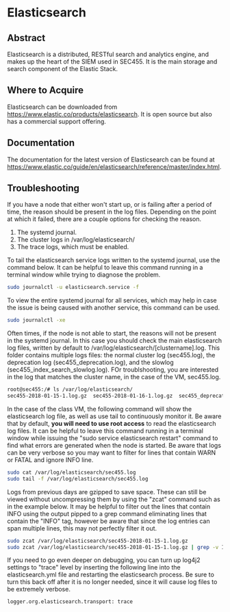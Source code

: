Elasticsearch
========
Abstract
---------
Elasticsearch is a distributed, RESTful search and analytics engine, and makes up the heart of the SIEM used in SEC455. It is the main storage and search component of the Elastic Stack.

Where to Acquire
---------
Elasticsearch can be downloaded from https://www.elastic.co/products/elasticsearch. It is open source but also has a commercial support offering.

Documentation
---------
The documentation for the latest version of Elasticsearch can be found at https://www.elastic.co/guide/en/elasticsearch/reference/master/index.html.

Troubleshooting
---------
If you have a node that either won't start up, or is failing after a period of time, the reason should be present in the log files. Depending on the point at which it failed, there are a couple options for checking the reason.

1. The systemd journal.
2. The cluster logs in /var/log/elasticsearch/
3. The trace logs, which must be enabled.

To tail the elasticsearch service logs written to the systemd journal, use the command below. It can be helpful to leave this command running in a terminal window while trying to diagnose the problem.

```bash
sudo journalctl -u elasticsearch.service -f
```

To view the entire systemd journal for all services, which may help in case the issue is being caused with another service, this command can be used.

```bash
sudo journalctl -xe
```

Often times, if the node is not able to start, the reasons will not be present in the systemd journal. In this case you should check the main elasticsearch log files, written by default to /var/log/elasticsearch/[clustername].log. This folder contains multiple logs files: the normal cluster log (sec455.log), the deprecation log (sec455_deprecation.log), and the slowlog (sec455_index_search_slowlog.log). FOr troublshooting, you are interested in the log that matches the cluster name, in the case of the VM, sec455.log.

```bash
root@sec455:/# ls /var/log/elasticsearch/
sec455-2018-01-15-1.log.gz  sec455-2018-01-16-1.log.gz  sec455_deprecation.log  sec455_index_indexing_slowlog.log  sec455_index_search_slowlog.log  sec455.log
```

In the case of the class VM, the following command will show the elasticsearch log file, as well as use tail to continuously monitor it. Be aware that by default, **you will need to use root access** to read the elasticsearch log files. It can be helpful to leave this command running in a terminal window while issuing the "sudo service elasticsearch restart" command to find what errors are generated when the node is started. Be aware that logs can be very verbose so you may want to filter for lines that contain WARN or FATAL and ignore INFO line.

```bash
sudo cat /var/log/elasticsearch/sec455.log
sudo tail -f /var/log/elasticsearch/sec455.log
```

Logs from previous days are gzipped to save space. These can still be viewed without uncompressing them by using the "zcat" command such as in the example below. It may be helpful to filter out the lines that contain INFO using the output pipped to a grep command eliminating lines that contain the "INFO" tag, however be aware that since the log entries can span multiple lines, this may not perfectly filter it out.

```bash
sudo zcat /var/log/elasticsearch/sec455-2018-01-15-1.log.gz
sudo zcat /var/log/elasticsearch/sec455-2018-01-15-1.log.gz | grep -v INFO
```

If you need to go even deeper on debugging, you can turn up log4j2 settings to "trace" level by inserting the following line into the elasticsearch.yml file and restarting the elasticsearch process. Be sure to turn this back off after it is no longer needed, since it will cause log files to be extremely verbose.

```bash
logger.org.elasticsearch.transport: trace
```